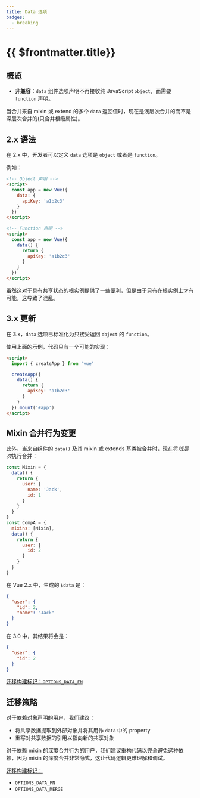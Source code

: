 ```yaml
---
title: Data 选项
badges:
  - breaking
---
```


# {{ $frontmatter.title}} <MigrationBadges :badges="$frontmatter.badges" />

## 概览

- **非兼容**：`data` 组件选项声明不再接收纯 JavaScript `object`，而需要 `function` 声明。

当合并来自 mixin 或 extend 的多个 `data` 返回值时，现在是浅层次合并的而不是深层次合并的(只合并根级属性)。

## 2.x 语法

在 2.x 中，开发者可以定义 `data` 选项是 `object` 或者是 `function`。

例如：

```html
<!-- Object 声明 -->
<script>
  const app = new Vue({
    data: {
      apiKey: 'a1b2c3'
    }
  })
</script>

<!-- Function 声明 -->
<script>
  const app = new Vue({
    data() {
      return {
        apiKey: 'a1b2c3'
      }
    }
  })
</script>
```

虽然这对于具有共享状态的根实例提供了一些便利，但是由于只有在根实例上才有可能，这导致了混乱。

## 3.x 更新

在 3.x，`data` 选项已标准化为只接受返回 `object` 的 `function`。

使用上面的示例，代码只有一个可能的实现：

```html
<script>
  import { createApp } from 'vue'

  createApp({
    data() {
      return {
        apiKey: 'a1b2c3'
      }
    }
  }).mount('#app')
</script>
```

## Mixin 合并行为变更

此外，当来自组件的 `data()` 及其 mixin 或 extends 基类被合并时，现在将*浅层次*执行合并：

```js
const Mixin = {
  data() {
    return {
      user: {
        name: 'Jack',
        id: 1
      }
    }
  }
}
const CompA = {
  mixins: [Mixin],
  data() {
    return {
      user: {
        id: 2
      }
    }
  }
}
```

在 Vue 2.x 中，生成的 `$data` 是：

```json
{
  "user": {
    "id": 2,
    "name": "Jack"
  }
}
```

在 3.0 中，其结果将会是：

```json
{
  "user": {
    "id": 2
  }
}
```

[迁移构建标记：`OPTIONS_DATA_FN`](migration-build.html#compat-configuration)

## 迁移策略

对于依赖对象声明的用户，我们建议：

- 将共享数据提取到外部对象并将其用作 `data` 中的 property
- 重写对共享数据的引用以指向新的共享对象

对于依赖 mixin 的深度合并行为的用户，我们建议重构代码以完全避免这种依赖，因为 mixin 的深度合并非常隐式，这让代码逻辑更难理解和调试。

[迁移构建标记：](migration-build.html#compat-configuration)

- `OPTIONS_DATA_FN`
- `OPTIONS_DATA_MERGE`
